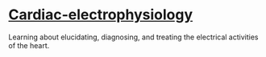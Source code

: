 # [Cardiac-electrophysiology](https://en.wikipedia.org/wiki/Cardiac_electrophysiology)

Learning about elucidating, diagnosing, and treating the electrical activities of the heart.
